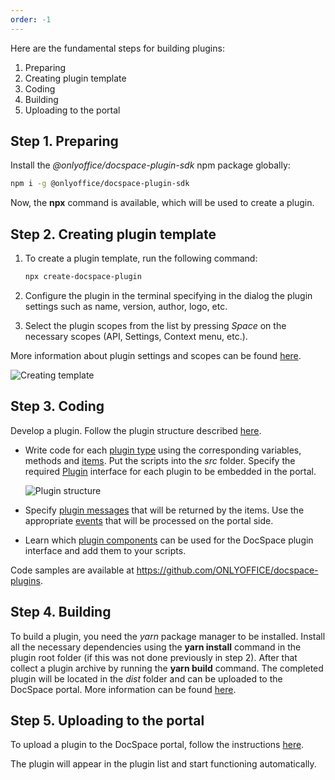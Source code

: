 ```yaml
---
order: -1
---
```


Here are the fundamental steps for building plugins:

1. Preparing
2. Creating plugin template
3. Coding
4. Building
5. Uploading to the portal

## Step 1. Preparing

Install the *@onlyoffice/docspace-plugin-sdk* npm package globally:

``` sh
npm i -g @onlyoffice/docspace-plugin-sdk
```

Now, the **npx** command is available, which will be used to create a plugin.

## Step 2. Creating plugin template

1. To create a plugin template, run the following command:

   ``` sh
   npx create-docspace-plugin
   ```

2. Configure the plugin in the terminal specifying in the dialog the plugin settings such as name, version, author, logo, etc.

3. Select the plugin scopes from the list by pressing *Space* on the necessary scopes (API, Settings, Context menu, etc.).

More information about plugin settings and scopes can be found [here](../../Plugins%20SDK/Creating%20Plugin%20Template/index.md).

![Creating template](/assets/images/docspace/creating-template.png)

## Step 3. Coding

Develop a plugin. Follow the plugin structure described [here](../../Plugins%20SDK/Plugin%20Structure/index.md).

- Write code for each [plugin type](../../Plugins%20SDK/Coding%20Plugin/Plugin%20Types/index.md) using the corresponding variables, methods and [items](../../Plugins%20SDK/Coding%20Plugin/Plugin%20Items/index.md). Put the scripts into the *src* folder. Specify the required [Plugin](../../Plugins%20SDK/Coding%20Plugin/Plugin%20Types/Plugin/index.md) interface for each plugin to be embedded in the portal.

  ![Plugin structure](/assets/images/docspace/plugin-structure.png)

- Specify [plugin messages](../../Plugins%20SDK/Coding%20Plugin/Plugin%20Message/index.md) that will be returned by the items. Use the appropriate [events](../../Plugins%20SDK/Coding%20Plugin/Events/index.md) that will be processed on the portal side.

- Learn which [plugin components](../../Plugins%20SDK/Coding%20Plugin/Plugin%20Components/index.md) can be used for the DocSpace plugin interface and add them to your scripts.

Code samples are available at <https://github.com/ONLYOFFICE/docspace-plugins>.

## Step 4. Building

To build a plugin, you need the *yarn* package manager to be installed. Install all the necessary dependencies using the **yarn install** command in the plugin root folder (if this was not done previously in step 2). After that collect a plugin archive by running the **yarn build** command. The completed plugin will be located in the *dist* folder and can be uploaded to the DocSpace portal. More information can be found [here](../../Plugins%20SDK/Building%20Plugin/index.md).

## Step 5. Uploading to the portal

To upload a plugin to the DocSpace portal, follow the instructions [here](../../Plugins%20SDK/Adding%20Plugin/index.md).

The plugin will appear in the plugin list and start functioning automatically.

